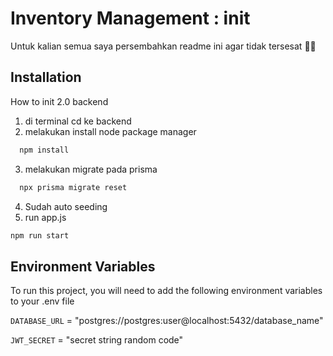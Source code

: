 # Inventory Management : init

Untuk kalian semua saya persembahkan readme ini agar tidak tersesat 🙏🙏


## Installation

How to init 2.0 backend
1. di terminal cd ke backend
2. melakukan install node package manager

```bash
  npm install
```
3. melakukan migrate pada prisma
```bash
  npx prisma migrate reset
```
4. Sudah auto seeding
5. run app.js
```bash
npm run start
```
## Environment Variables

To run this project, you will need to add the following environment variables to your .env file

`DATABASE_URL` = "postgres://postgres:user@localhost:5432/database_name" 

`JWT_SECRET` = "secret string random code"

